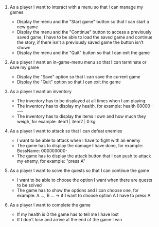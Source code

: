 1.	As a player I want to interact with a menu so that I can manage my games
	-	Display the menu and the "Start game" button so that I can start a new game
	-	Display the menu and the "Continue" button to access a previously saved game, I have to be able to load the saved game and continue the story, if there isn't a previously saved game the button isn't shown
	-	Display the menu and the "Quit" button so that I can exit the game

2.	⁠As a player ⁠⁠I want an in-game-menu menu⁠ ⁠so that I can terminate or save my game
	-	Display the "Save" option so that I can save the current game
	-	Display the "Quit" option so that I can exit the game

3.	As a player I want an inventory
	-	The inventory has to be displayed at all times when I am playing
	-	The inventory has to display my health, for example: health 00000-----
	-	The inventory has to display the items I own and how much they weigh, for example: item1 | item2 | 0 kg

4.	As a player I want to attack so that I can defeat enemies
	-	I want to be able to attack when I have to fight with an enemy
	-	The game has to display the damage I have done, for example: BossName: 000000000-
	-	The game has to display the attack button that I can push to attack my enemy, for example: "press A"

5.	As a player I want to solve the quests so that I can continue the game
	-	I want to be able to choose the option I want when there are quests to be solved
	-	The game has to show the options and I can choose one, for example: A ..., B ... -> if I want to choose option A I have to press A 

6.	As a player I want to complete the game
	-	If my health is 0 the game has to tell me I have lost
	-	If I don't lose and arrive at the end of the game I win

